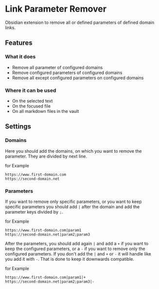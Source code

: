 # Link Parameter Remover
Obsidian extension to remove all or defined parameters of defined domain links.

## Features
### What it does
- Remove all parameter of configured domains
- Remove configured parameters of configured domains
- Remove all except configured parameters on configured domains

### Where it can be used
- On the selected text
- On the focused file
- On all markdown files in the vault

## Settings
### Domains
Here you should add the domains, on which you want to remove the parameter. They are divided by next line.

for Example
```
https://www.first-domain.com
https://second-domain.net
```

### Parameters
If you want to remove only specific parameters, or you want to keep specific parameters you should add `|` after the domain and add the parameter keys divided by `;`.

for Example
```
https://www.first-domain.com|param1
https://second-domain.net|param2;param3
```

After the parameters, you should add again `|` and add a `+` if you want to keep the configured parameters, or a `-` if you want to remove only the configured parameters.
If you don't add the `|` and `+` or `-` it will handle like you add it with `-`. That is done to keep it downwards compatible.

for Example
```aiignore
https://www.first-domain.com|param1|+
https://second-domain.net|param2;param3|-
```
